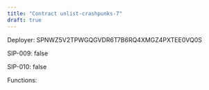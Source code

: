 ```yaml
---
title: "Contract unlist-crashpunks-7"
draft: true
---
```

Deployer: SPNWZ5V2TPWGQGVDR6T7B6RQ4XMGZ4PXTEE0VQ0S

SIP-009: false

SIP-010: false

Functions:

